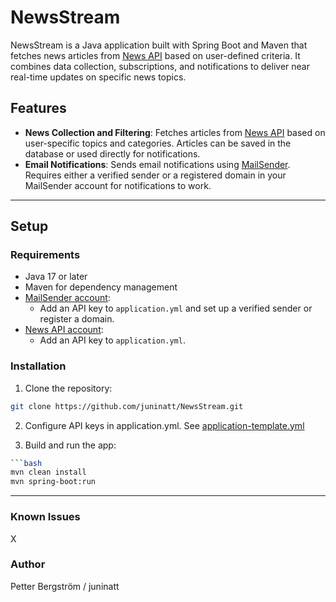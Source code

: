 # NewsStream

NewsStream is a Java application built with Spring Boot and Maven that fetches news articles from [News API](https://newsapi.org/)
based on user-defined criteria. It combines data collection, subscriptions, and notifications to deliver near real-time updates on specific news topics.

## Features

* **News Collection and Filtering**:
  Fetches articles from [News API](https://newsapi.org/) based on user-specific topics and categories.
  Articles can be saved in the database or used directly for notifications.
* **Email Notifications**:
  Sends email notifications using [MailSender](https://www.mailersend.com/).
  Requires either a verified sender or a registered domain in your MailSender account for notifications to work.

---

## Setup

### Requirements
* Java 17 or later
* Maven for dependency management
* [MailSender account](https://www.mailersend.com/):
    * Add an API key to `application.yml` and set up a verified sender or register a domain.
* [News API account](https://newsapi.org/):
    * Add an API key to `application.yml`.

### Installation
1. Clone the repository:
```bash
git clone https://github.com/juninatt/NewsStream.git
```

2. Configure API keys in application.yml. See [application-template.yml](src/main/resources/templates/application-template.yml)

3. Build and run the app:
```bash
```bash
mvn clean install
mvn spring-boot:run
```

---
### Known Issues
X

### Author
Petter Bergström / juninatt

